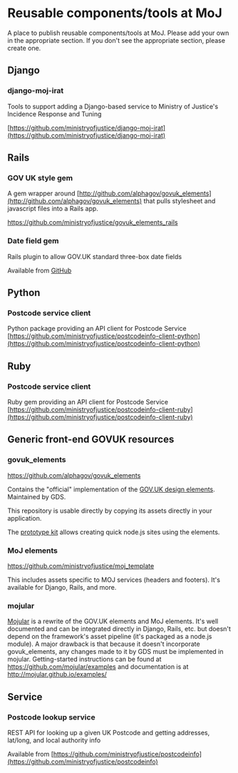 # Reusable components/tools at MoJ

A place to publish reusable components/tools at MoJ.  Please add your
own in the appropriate section. If you don't see the appropriate
section, please create one.

## Django

### django-moj-irat
Tools to support adding a Django-based service to Ministry of Justice's Incidence Response and Tuning

[https://github.com/ministryofjustice/django-moj-irat](https://github.com/ministryofjustice/django-moj-irat)

## Rails

### GOV UK style gem

A gem wrapper around
[http://github.com/alphagov/govuk_elements](http://github.com/alphagov/govuk_elements)
that pulls stylesheet and javascript files into a Rails app.

https://github.com/ministryofjustice/govuk_elements_rails

### Date field gem

Rails plugin to allow GOV.UK standard three-box date fields

Available from [GitHub](https://github.com/ministryofjustice/gov_uk_date_fields)

## Python

### Postcode service client

Python package providing an API client for Postcode Service [https://github.com/ministryofjustice/postcodeinfo-client-python](https://github.com/ministryofjustice/postcodeinfo-client-python)

## Ruby

### Postcode service client

Ruby gem providing an API client for Postcode Service [https://github.com/ministryofjustice/postcodeinfo-client-ruby](https://github.com/ministryofjustice/postcodeinfo-client-ruby)

## Generic front-end GOVUK resources

### govuk_elements

https://github.com/alphagov/govuk_elements

Contains the "official" implementation of the [GOV.UK design elements](http://github.com/alphagov/govuk_elements). Maintained by GDS.

This repository is usable directly by copying its assets directly in your application.

The [prototype kit](https://github.com/alphagov/govuk_prototype_kit) allows creating quick node.js sites using the elements.

### MoJ elements

https://github.com/ministryofjustice/moj_template

This includes assets specific to MOJ services (headers and footers). It's available for Django, Rails, and more.

### mojular

[Mojular](https://github.com/mojular) is a rewrite of the GOV.UK elements and MoJ elements. It's well documented and can be integrated directly in Django, Rails, etc. but doesn't depend on the framework's asset pipeline (it's packaged as a node.js module). A major drawback is that because it doesn't incorporate govuk_elements, any changes made to it by GDS must be implemented in mojular. Getting-started instructions can be found at https://github.com/mojular/examples and documentation is at http://mojular.github.io/examples/


## Service

### Postcode lookup service

REST API for looking up a given UK Postcode and getting addresses, lat/long, and local authority info

Available from [https://github.com/ministryofjustice/postcodeinfo](https://github.com/ministryofjustice/postcodeinfo)
